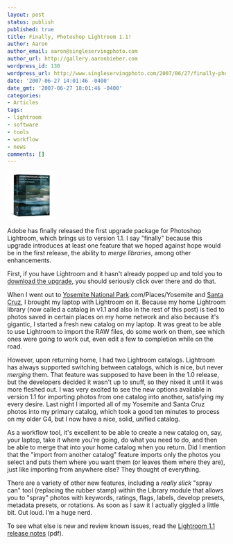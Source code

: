 ```yaml
---
layout: post
status: publish
published: true
title: Finally, Photoshop Lightroom 1.1!
author: Aaron
author_email: aaron@singleservingphoto.com
author_url: http://gallery.aaronbieber.com
wordpress_id: 130
wordpress_url: http://www.singleservingphoto.com/2007/06/27/finally-photoshop-lightroom-11/
date: '2007-06-27 14:01:46 -0400'
date_gmt: '2007-06-27 18:01:46 -0400'
categories:
- Articles
tags:
- lightroom
- software
- tools
- workflow
- news
comments: []
---
```

![Photoshop Lightroom 1.1](/articles/images/lightroom.jpg)

Adobe has finally released the first upgrade package for Photoshop
Lightroom, which brings us to version 1.1. I say "finally" because this
upgrade introduces at least one feature that we hoped against hope would
be in the first release, the ability to _merge libraries_, among other
enhancements.

First, if you have Lightroom and it hasn't already popped up and told
you to [download the
upgrade](http://www.adobe.com/products/photoshoplightroom), you should
seriously click over there and do that.<span id="more"></span><span
id="more-130"></span>

When I went out to [Yosemite National
Park](http://www.fisheyegallery).com/Places/Yosemite and [Santa
Cruz](http://www.fisheyegallery.com/Places/SantaCruz), I brought my
laptop with Lightroom on it. Because my home Lightroom library (now
called a catalog in v1.1 and also in the rest of this post) is tied to
photos saved in certain places on my home network and also because it's
gigantic, I started a fresh new catalog on my laptop. It was great to be
able to use Lightroom to import the RAW files, do some work on them, see
which ones were going to work out, even edit a few to completion while
on the road.

However, upon returning home, I had two Lightroom catalogs. Lightroom
has always supported switching between catalogs, which is nice, but
never _merging_ them. That feature was supposed to have been in the
1.0 release, but the developers decided it wasn't up to snuff, so they
nixed it until it was more fleshed out. I was very excited to see the
new options available in version 1.1 for importing photos from one
catalog into another, satisfying my every desire. Last night I imported
all of my Yosemite and Santa Cruz photos into my primary catalog, which
took a good ten minutes to process on my older G4, but I now have a
nice, solid, unified catalog.

As a workflow tool, it's excellent to be able to create a new catalog
on, say, your laptop, take it where you're going, do what you need to
do, and then be able to merge that into your home catalog when you
return. Did I mention that the "import from another catalog" feature
imports only the photos you select and puts them where you want them (or
leaves them where they are), just like importing from anywhere else?
They thought of everything.

There are a variety of other new features, including a _really slick_
"spray can" tool (replacing the rubber stamp) within the Library module
that allows you to "spray" photos with keywords, ratings, flags, labels,
develop presets, metadata presets, or rotations. As soon as I saw it I
actually giggled a little bit. Out loud. I'm a huge nerd.

To see what else is new and review known issues, read the [Lightroom 1.1
release
notes](http://www.adobe.com/special/photoshop/Lightroom_ReadMe.pdf)
(pdf).
